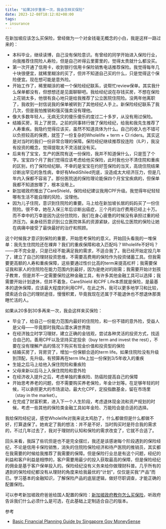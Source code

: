 ```yaml
---
title: "如果20岁重来一次，我会怎样买保险"
date: 2023-12-08T18:12:02+08:00
tags: 
- insurance
---
```


在新加坡应该怎么买保险，曾经做为一个对金钱毫无概念的小白，我是这样一路过来的：

- 本科毕业，继续读博，自己没有保险意识。有曾经的同学开始进入保险行业，向我推荐住院险人寿险，但是自己听得云里雾里的，觉得太贵就什么都没买。
- 第一次开通了信用卡，收到银行信用卡保险销售电话推荐保险。我觉得每年几十块很便宜，就稀里糊涂的买了，但并不知道自己买的什么，只是觉得这个保险便宜。现在想可能是意外险。
- 开始工作了，稀里糊涂的被一个保险经纪联系，说帮忙review保单。其实我什么保单都没有，但想想还是见面聊聊吧。我给经纪说在存钱买房，不想在保险上花销太多，他很有良心地只是给我推荐了公立医院住院险。没两年他离职了，我收到一封信说我的保单被转到了其他经纪人手上。新保险经纪联系了我几次，但是我怕推销和强买强卖没有理他。
- 像大多数年轻人，无病无灾的傻乐傻乐的度过二十多岁，从没有用过保险。
- 结婚买房，背上了房贷。之前的同事转行做了保险经纪，给我和我先生推荐了人寿重疾。我隐约觉得应该买，虽然不知道具体为什么。自己的收入也不错可以负担较高的保费，就签了一份复杂的Wholelife + term + CI riders。其实这是对当时的我们一份非常合理的保障。保险经纪继续推荐投连险（ILP），我没有投资的概念，觉得提取太不灵活就没有买。
- 后来有了宝宝，生产的医院有送一份保险，我并不知道保什么，只是签了个字。宝宝四个月了我们觉得应该考虑给他买保险，此时我也分不清住院和重疾的区别，约了保险经纪聊。不幸的是宝宝在约好签保险的当天，高烧住院结果诊断出罕见的急性病，幸好有MediShiled兜底，没造成太大经济压力，但是几年内入保都不容易了。那份医院送的保险理论能保四个月宝宝疾病的，但保单我都不知道放哪了，根本没用上。
- 新加坡政府推出了CareShield，保险经纪建议我用CPF升级。我觉得年纪轻轻哪有生活不能自理的风险，没理他。
- 因为儿子住院，意识到住院险的重要。马上给在新加坡长居的妈妈买了一份住院险。很不幸，她在入保三年后诊断出癌症，三个月的治疗费用已经上十万。而不幸中的万幸是因为这份住院险，我们在身心疲惫的时候没有承担过重的经济压力。亲身经历意识到公立医院体系的资源紧缺，这份私立医院的保险让她在病痛中接受了最快最好的治疗和照顾。

这个时候我才意识到保险的重要，开始思考保险的意义。开始回头看我的一堆保单：我先生住院险还在裸奔？我们的重疾保障和收入匹配吗？Wholelife不好吗？——并不完全是，只是已经不能满足我的需求，不适合我了。我已经开始定投几年了，建立了自己的理财投资思维，不需要高费用的保险作为投资储蓄工具。但我需要更高额的人寿和重疾保障，这些要通过性价比高的term来提高杠杆；我需要保证我和家人的住院险在能力范围内到最好，因为是绝对的刚需；我需要开始计划孩子教育，但是并不一定需要保险这种金融工具，有许多其他金融工具可以选择；我需要开始计划退休，但并不着急，CareShield 和CPF Life本质就是保险，是最基本的退休保障，应该最大程度的利用CPF。在此之外，我可以更多地学习和比较，摸索适合自己的理财途径，慢慢积累，毕竟我现在还属于不能退休也不想退休那类瞎忙活的人。

如果从20多到30多再来一次，我会这样来买保险：

- 毕业了，给自己一份能力范围内最好的住院险，和一份不错的意外险，受益人是父母——毕竟那时我爬山潜水满世界跑
- 在经济独立时学习理财，建立正确的金钱观，尝试各种灵活的投资方式，找适合自己的。善用CPF以及坚持买定投余（buy term and invest the rest），不要在没有理解产品的情况下购买有现金价值和投资型的保险
- 结婚买房了，背房贷了，增加一份保额合适的term life。如果住院险没有升级到顶配，先升级。有预算再在term life上加一份保到3/5年收入的重疾
- 生娃之后马上给他入保住院险和重疾险
- 父母来新以后马上入保住院险和意外险
- 在经济收入提升之后，考虑单独的重疾险、防癌险提高自己的保障 
- 开始思考养老的问题，但不需要购买养老保险，年金计划等。在足够年轻的时候，可以承担更大的市场波动，最大化CPF，定投指数基金，留在市场里（stay in the market）。
- 在完成了财富积累，进入下一个人生阶段，考虑退休现金流和资产规划的时候，考虑一些其他的保险类金融工具如年金险、万能险会是合适的选择。

我给保险经纪说，感觉Wholelife对我来说太鸡肋了，什么都做但是什么都做不好，打算退保了。她肯定了我的想法：并不是不好，当时购买时是符合我的需求的，不过几年过去了，我对于理财的认知和保险的需求改变了，它就不合适了。

回头来看，我踩了些坑但是也不是完全摆烂，我还是该感谢每个阶段遇到的保险经纪，不论是信用卡保险销售，消失的住院险保险经济和待产医院的推销员，其实都在我需要的时候给我推荐了我需要的保障。但是保险行业总是有这个问题，经纪的利益和客户利益是相悖的，客户需要用最少的投入获取最高的保障，但是保险经纪的佣金是基于客户保单投入的。保险经纪没有义务来给你做理财科普。几乎所有的遇到的保险经纪都没有从理财的角度来给我最优的“计划”，仅仅是买我“产品”而已。学习基本的金融知识，了解保险产品的底层逻辑，做好尽职调查，才能正确的配置保险。

可以参考新加坡政府爸爸给国人配置的保险：[新加坡政府教你怎么买保险](/posts/singapore-insurance-how-gov-do/)，听政府告诉我们什么必须什么是可选，在此基础上定制适合自己的版本。

参考
- [Basic Financial Planning Guide by Singapore Gov MoneySense](https://www.moneysense.gov.sg/files/streamlined%20basic%20financial%20planning%20guide.pdf)
